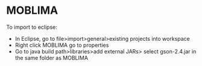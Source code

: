# MOBLIMA
To import to eclipse:
- In Eclipse, go to file>import>general>existing projects into workspace
- Right click MOBLIMA go to properties
- Go to java build path>libraries>add external JARs> select gson-2.4.jar in the same folder as MOBLIMA